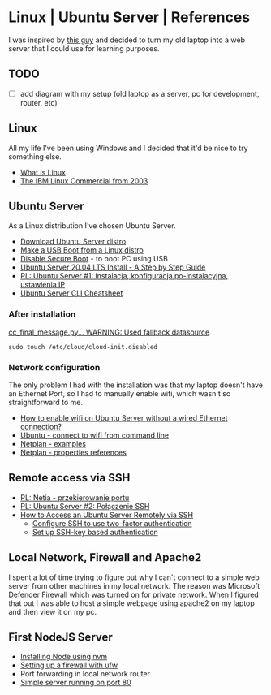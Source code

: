 # Linux | Ubuntu Server | References

I was inspired by [this guy](https://www.youtube.com/watch?v=wFjYzhkEBys) and decided to turn my old laptop into a web server that I could use for learning purposes.

## TODO

- [ ] add diagram with my setup (old laptop as a server, pc for development, router, etc)

## Linux

All my life I've been using Windows and I decided that it'd be nice to try something else. 

* [What is Linux](https://www.linux.com/what-is-linux/)
* [The IBM Linux Commercial from 2003](https://www.youtube.com/watch?v=x7ozaFbqg00)

## Ubuntu Server

As a Linux distribution I've chosen Ubuntu Server. 

* [Download Ubuntu Server distro](https://ubuntu.com/download/server#downloads)
* [Make a USB Boot from a Linux distro](https://www.pendrivelinux.com/universal-usb-installer-easy-as-1-2-3/)
* [Disable Secure Boot](https://docs.microsoft.com/en-us/windows-hardware/manufacture/desktop/disabling-secure-boot) - to boot PC using USB
* [Ubuntu Server 20.04 LTS Install - A Step by Step Guide](https://www.youtube.com/watch?v=xUH256WAWt0)
* [PL: Ubuntu Server #1: Instalacja, konfiguracja po-instalacyjna, ustawienia IP](https://www.youtube.com/watch?v=uNqxUWiAoRk)
* [Ubuntu Server CLI Cheatsheet](https://assets.ubuntu.com/v1/f401c3f4-Ubuntu_Server_CLI_pro_tips_2020-04.pdf)

### After installation

[cc_final_message.py... WARNING: Used fallback datasource](https://askubuntu.com/questions/1321968/ubuntu-server-20-04-2-lts-hangs-after-bootup-cloud-init-1781-yyyy-mm-dd-h)

```
sudo touch /etc/cloud/cloud-init.disabled
```

### Network configuration

The only problem I had with the installation was that my laptop doesn't have an Ethernet Port, so I had to manually enable wifi, which wasn't so straightforward to me.

* [How to enable wifi on Ubuntu Server without a wired Ethernet connection?](https://medium.com/@yping88/how-to-enable-wi-fi-on-ubuntu-server-20-04-without-a-wired-ethernet-connection-42e0b71ca198)
* [Ubuntu - connect to wifi from command line](https://linuxconfig.org/ubuntu-20-04-connect-to-wifi-from-command-line)
* [Netplan - examples](https://netplan.io/examples/)
* [Netplan - properties references](https://netplan.io/reference/#properties-for-device-type-wifis%3A)

## Remote access via SSH

* [PL: Netia - przekierowanie portu](https://www.netia.pl/pl/srednie-i-duze-firmy/pomoc/produkty/najpopularniejsze/przekierowanie-portu-(port-forwarding)-na-netia-sp)
* [PL: Ubuntu Server #2: Połączenie SSH](https://www.youtube.com/watch?v=4IFEOOqhF9o)
* [How to Access an Ubuntu Server Remotely via SSH](https://www.youtube.com/watch?v=DI3G-TfY1wM)
  * [Configure SSH to use two-factor authentication](https://ubuntu.com/tutorials/configure-ssh-2fa#1-overview)
  * [Set up SSH-key based authentication](https://www.digitalocean.com/community/tutorials/how-to-set-up-ssh-keys-on-ubuntu-20-04)

## Local Network, Firewall and Apache2

I spent a lot of time trying to figure out why I can't connect to a simple web server from other machines in my local network. The reason was Microsoft Defender Firewall which was turned on for private network. When I figured that out I was able to host a simple webpage using apache2 on my laptop and then view it on my pc. 

## First NodeJS Server

* [Installing Node using nvm](https://www.digitalocean.com/community/tutorials/how-to-install-node-js-on-ubuntu-20-04#option-3-%E2%80%94-installing-node-using-the-node-version-manager)
* [Setting up a firewall with ufw](https://www.digitalocean.com/community/tutorials/how-to-set-up-a-firewall-with-ufw-on-ubuntu-18-04)
* Port forwarding in local network router 
* [Simple server running on port 80](https://github.com/sitek94/linux-ubuntu-server-reference/blob/main/files/server.js)
